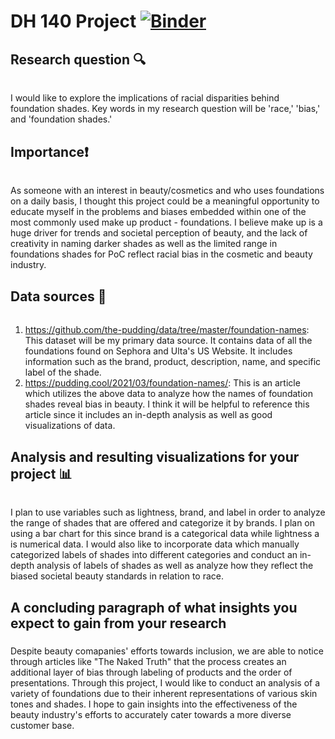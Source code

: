 # DH 140 Project [![Binder](https://mybinder.org/badge_logo.svg)](https://mybinder.org/v2/gh/samanthapark23/dh140project/HEAD)
## Research question 🔍
###### 
I would like to explore the implications of racial disparities behind foundation shades. Key words in my research question will be 'race,' 'bias,' and 'foundation shades.' 
## Importance❗️
###### 
As someone with an interest in beauty/cosmetics and who uses foundations on a daily basis, I thought this project could be a meaningful opportunity to educate myself in the problems and biases embedded within one of the most commonly used make up product - foundations. I believe make up is a huge driver for trends and societal perception of beauty, and the lack of creativity in naming darker shades as well as the limited range in foundations shades for PoC reflect racial bias in the cosmetic and beauty industry. 
## Data sources 📑
###### 
1. https://github.com/the-pudding/data/tree/master/foundation-names: This dataset will be my primary data source. It contains data of all the foundations found on Sephora and Ulta's US Website. It includes information such as the brand, product, description, name, and specific label of the shade. 
2. https://pudding.cool/2021/03/foundation-names/: This is an article which utilizes the above data to analyze how the names of foundation shades reveal bias in beauty. I think it will be helpful to reference this article since it includes an in-depth analysis as well as good visualizations of data. 
## Analysis and resulting visualizations for your project 📊
###### 
I plan to use variables such as lightness, brand, and label in order to analyze the range of shades that are offered and categorize it by brands. I plan on using a bar chart for this since brand is a categorical data while lightness a is numerical data. I would also like to incorporate data which manually categorized labels of shades into different categories and conduct an in-depth analysis of labels of shades as well as analyze how they reflect the biased societal beauty standards in relation to race. 
## A concluding paragraph of what insights you expect to gain from your research
#####
Despite beauty comapanies' efforts towards inclusion, we are able to notice through articles like "The Naked Truth" that the process creates an additional layer of bias through labeling of products and the order of presentations. Through this project, I would like to conduct an analysis of a variety of foundations due to their inherent representations of various skin tones and shades. I hope to gain insights into the effectiveness of the beauty industry's efforts to accurately cater towards a more diverse customer base.
